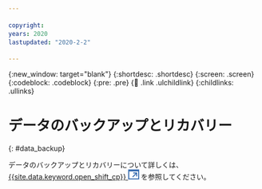 ```yaml
---

copyright:
years: 2020
lastupdated: "2020-2-2"

---
```


{:new_window: target="blank"}
{:shortdesc: .shortdesc}
{:screen: .screen}
{:codeblock: .codeblock}
{:pre: .pre}
{:child: .link .ulchildlink}
{:childlinks: .ullinks}

# データのバックアップとリカバリー
{: #data_backup}

データのバックアップとリカバリーについて詳しくは、[{{site.data.keyword.open_shift_cp}} ![新しいタブで開く](../../images/icons/launch-glyph.svg "新しいタブで開く")](https://docs.openshift.com/container-platform/4.2/backup_and_restore/backing-up-etcd.html) を参照してください。
